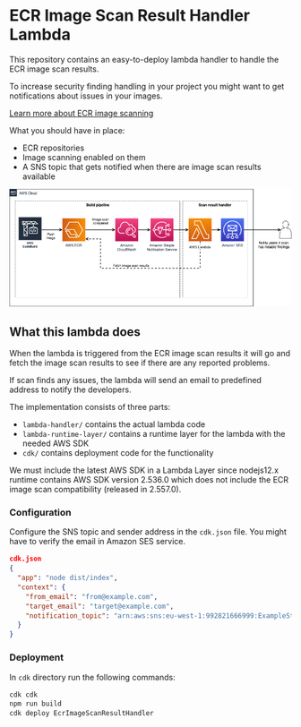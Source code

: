 # ECR Image Scan Result Handler Lambda

This repository contains an easy-to-deploy lambda handler to handle the ECR image scan results.

To increase security finding handling in your project you might want to get notifications about issues in your images.

[Learn more about ECR image scanning](https://docs.aws.amazon.com/AmazonECR/latest/userguide/image-scanning.html)

What you should have in place:

* ECR repositories
* Image scanning enabled on them
* A SNS topic that gets notified when there are image scan results available

![AWS Architecture of ECR image scan result handler lambda](ECR_image_scan_handler.png)

## What this lambda does

When the lambda is triggered from the ECR image scan results it will go and fetch the image scan results to see if there are any reported problems.

If scan finds any issues, the lambda will send an email to predefined address to notify the developers.

The implementation consists of three parts:

* `lambda-handler/` contains the actual lambda code
* `lambda-runtime-layer/` contains a runtime layer for the lambda with the needed AWS SDK
* `cdk/` contains deployment code for the functionality

We must include the latest AWS SDK in a Lambda Layer since nodejs12.x runtime contains AWS SDK version 2.536.0 which does not include the ECR image scan compatibility (released in 2.557.0).

### Configuration

Configure the SNS topic and sender address in the `cdk.json` file. You might have to verify the email in Amazon SES service.

```json
cdk.json
{
  "app": "node dist/index",
  "context": {
    "from_email": "from@example.com",
    "target_email": "target@example.com",
    "notification_topic": "arn:aws:sns:eu-west-1:992821666999:ExampleStack-ImageScanCompletedTopic08428532-RTLEXMO8349I"
  }
}
```

### Deployment

In `cdk` directory run the following commands:

```bash
cdk cdk
npm run build
cdk deploy EcrImageScanResultHandler
```

